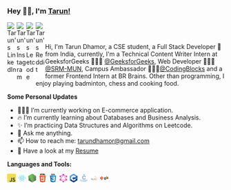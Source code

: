 ### Hey 👋🏽, I'm [Tarun!](https://tarundhamor.me)

<a href="https://www.linkedin.com/in/tarundhamor/">
  <img align="left" alt="Tarun's LinkedIn" width="22px" src="https://cdn.jsdelivr.net/npm/simple-icons@v3/icons/linkedin.svg" />
</a>
<a href="https://www.instagram.com/tarundhamor/">
  <img align="left" alt="Tarun's Instagram" width="22px" src="https://cdn.jsdelivr.net/npm/simple-icons@v3/icons/instagram.svg" />
</a>
<a href="https://leetcode.com/tarundhamor/">
  <img align="left" alt="Tarun's Leetcode" width="22px" src="https://cdn.jsdelivr.net/npm/simple-icons@v3/icons/leetcode.svg" />
</a>
<a href="https://www.reddit.com/user/tarundh/">
  <img align="left" alt="Tarun's Reddit" width="22px" src="https://cdn.jsdelivr.net/npm/simple-icons@v3/icons/reddit.svg" />
</a>

<br />
<br />

Hi, I'm Tarun Dhamor, a CSE student, a Full Stack Developer 🚀 from India, currently, I'm a Technical Content Writer Intern at GeeksforGeeks 🙍🏽‍♂️ [@GeeksforGeeks](https://www.geeksforgeeks.org/), Web Developer 👨🏽‍💻 [@SRM-MUN](https://www.srmmun.in/), Campus Ambassador 👨🏽‍💼[@CodingBlocks](https://codingblocks.com/) and a former Frontend Intern at BR Brains. Other than programming, I enjoy playing badminton, chess and cooking food.

**Some Personal Updates**

- 👨🏽‍💻 I’m currently working on E-commerce application.
- 🔥 I’m currently learning about Databases and Business Analysis.
- ✨ I’m practicing Data Structures and Algorithms on Leetcode.
- 💬 Ask me anything.
- 📫 How to reach me: tarundhamor@gmail.com
- 📝 Have a look at my [Resume](https://drive.google.com/file/d/110qRhYmbGboiMaawdv-UJF2TuXfFeR17/view?usp=sharing)

**Languages and Tools:**

<code><img height="20" src="https://raw.githubusercontent.com/github/explore/80688e429a7d4ef2fca1e82350fe8e3517d3494d/topics/javascript/javascript.png"></code>
<code><img height="20" src="https://raw.githubusercontent.com/github/explore/80688e429a7d4ef2fca1e82350fe8e3517d3494d/topics/react/react.png"></code>
<code><img height="20" src="https://raw.githubusercontent.com/github/explore/80688e429a7d4ef2fca1e82350fe8e3517d3494d/topics/nodejs/nodejs.png"></code>
<code><img height="20" src="https://raw.githubusercontent.com/github/explore/5c058a388828bb5fde0bcafd4bc867b5bb3f26f3/topics/html/html.png"></code>
<code><img height="20" src="https://raw.githubusercontent.com/github/explore/5c058a388828bb5fde0bcafd4bc867b5bb3f26f3/topics/css/css.png"></code>
<code><img height="20" src="https://raw.githubusercontent.com/github/explore/5c058a388828bb5fde0bcafd4bc867b5bb3f26f3/topics/graphql/graphql.png"></code>
<code><img height="20" src="https://raw.githubusercontent.com/github/explore/80688e429a7d4ef2fca1e82350fe8e3517d3494d/topics/cpp/cpp.png"></code>
<code><img height="20" src="https://raw.githubusercontent.com/github/explore/80688e429a7d4ef2fca1e82350fe8e3517d3494d/topics/c/c.png"></code>
<code><img height="20" src="https://raw.githubusercontent.com/github/explore/80688e429a7d4ef2fca1e82350fe8e3517d3494d/topics/mysql/mysql.png"></code>
<code><img height="20" src="https://raw.githubusercontent.com/github/explore/80688e429a7d4ef2fca1e82350fe8e3517d3494d/topics/git/git.png"></code>




